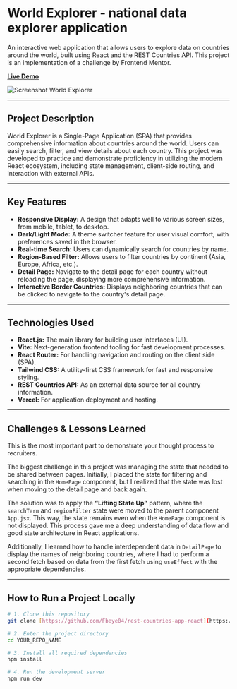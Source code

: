 # World Explorer - national data explorer application

An interactive web application that allows users to explore data on countries around the world, built using React and the REST Countries API. This project is an implementation of a challenge by Frontend Mentor.

**[Live Demo]()**

![Screenshot World Explorer]()

---

## Project Description

World Explorer is a Single-Page Application (SPA) that provides comprehensive information about countries around the world. Users can easily search, filter, and view details about each country. This project was developed to practice and demonstrate proficiency in utilizing the modern React ecosystem, including state management, client-side routing, and interaction with external APIs.

---

## Key Features

- **Responsive Display:** A design that adapts well to various screen sizes, from mobile, tablet, to desktop.
- **Dark/Light Mode:** A theme switcher feature for user visual comfort, with preferences saved in the browser.
- **Real-time Search:** Users can dynamically search for countries by name.
- **Region-Based Filter:** Allows users to filter countries by continent (Asia, Europe, Africa, etc.).
- **Detail Page:** Navigate to the detail page for each country without reloading the page, displaying more comprehensive information.
- **Interactive Border Countries:** Displays neighboring countries that can be clicked to navigate to the country's detail page.

---

## Technologies Used

- **React.js:** The main library for building user interfaces (UI).
- **Vite:** Next-generation frontend tooling for fast development processes.
- **React Router:** For handling navigation and routing on the client side (SPA).
- **Tailwind CSS:** A utility-first CSS framework for fast and responsive styling.
- **REST Countries API:** As an external data source for all country information.
- **Vercel:** For application deployment and hosting.

---

## Challenges & Lessons Learned

This is the most important part to demonstrate your thought process to recruiters.

The biggest challenge in this project was managing the state that needed to be shared between pages. Initially, I placed the state for filtering and searching in the `HomePage` component, but I realized that the state was lost when moving to the detail page and back again.

The solution was to apply the **“Lifting State Up”** pattern, where the `searchTerm` and `regionFilter` state were moved to the parent component `App.jsx`. This way, the state remains even when the `HomePage` component is not displayed. This process gave me a deep understanding of data flow and good state architecture in React applications.

Additionally, I learned how to handle interdependent data in `DetailPage` to display the names of neighboring countries, where I had to perform a second fetch based on data from the first fetch using `useEffect` with the appropriate dependencies.

---

## How to Run a Project Locally

```bash
# 1. Clone this repository
git clone [https://github.com/Fbeye04/rest-countries-app-react](https://github.com/Fbeye04/rest-countries-app-react)

# 2. Enter the project directory
cd YOUR_REPO_NAME

# 3. Install all required dependencies
npm install

# 4. Run the development server
npm run dev
```
